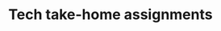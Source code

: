 ---
title: "Tech take-home assignments"
categories: ["News"]

link:
    url: "https://qz.com/work/1254663/job-interviews-for-programmers-now-often-come-with-days-of-unpaid-homework/"
    dead: false

message: "Homework assignments given by tech recruiters are the bad idea of ​​the moment."
---